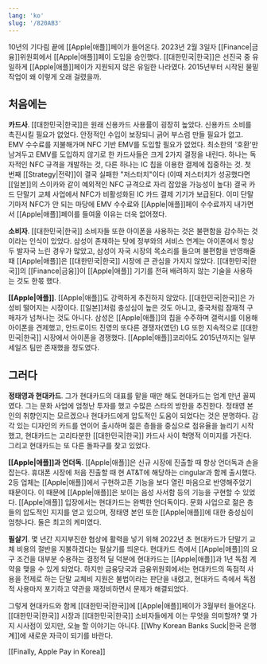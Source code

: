 ```yaml
---
lang: 'ko'
slug: '/820AB3'
---
```


10년의 기다림 끝에 [[Apple|애플]]페이가 들어온다. 2023년 2월 3일자 [[Finance|금융]]위원회에서 [[Apple|애플]]페이 도입을 승인했다. [[대한민국|한국]]은 선진국 중 유일하게 [[Apple|애플]]페이가 지원되지 않은 유일한 나라였다. 2015년부터 시작된 물밑 작업이 왜 이렇게 오래 걸렸을까.

## 처음에는

**카드사**. [[대한민국|한국]]은 원래 신용카드 사용률이 굉장히 높았다. 신용카드 소비를 촉진시킬 필요가 없었다. 안정적인 수입이 보장되니 긁어 부스럼 만들 필요가 없고. EMV 수수료를 지불해가며 NFC 기반 EMV를 도입할 필요가 없었다. 최소한의 '호환'만 남겨두고 EMV를 도입하지 않기로 한 카드사들은 크게 2가지 결정을 내린다. 하나는 독자적인 NFC 규격을 개발하는 것, 다른 하나는 IC 칩을 이용한 결제에 집중하는 것. 첫 번째 [[Strategy|전략]]이 결국 실패한 "저스터치"이다 (이때 저스터치가 성공했다면 [[일본]]의 스이카와 같이 예외적인 NFC 규격으로 자리 잡았을 가능성이 높다) 결국 카드 단말기 교체 사업에서 NFC가 비활성화된 IC 카드 결제 기기가 보급된다. 이미 단말기마저 NFC가 안 되는 마당에 EMV 수수료와 [[Apple|애플]]페이 수수료까지 내가면서 [[Apple|애플]]페이를 들여올 이유는 더욱 없어졌다.

**소비자**. [[대한민국|한국]] 소비자들 또한 아이폰을 사용하는 것은 불편함을 감수하는 것이라는 인식이 있었다. 삼성이 존재하는 탓에 정부와의 서비스 연계는 아이폰에서 항상 두 발자국 느린 경우가 많았고, 삼성이 자국 시장의 목소리를 들으며 불편함을 반영해줄 때 [[Apple|애플]]은 [[대한민국|한국]] 시장에 큰 관심을 가지지 않았다. [[대한민국|한국]]의 [[Finance|금융]]이 [[Apple|애플]] 기기를 전혀 배려하지 않는 기술을 사용하는 것도 한몫 했다.

**[[Apple|애플]]**. [[Apple|애플]]도 강력하게 추진하지 않았다. [[대한민국|한국]]은 가성비 떨어지는 시장이다. [[일본]]처럼 충성심이 높은 것도 아니고, 중국처럼 잠재적 구매자가 넘쳐나는 것도 아니다. 삼성은 [[Apple|애플]]의 칩을 수주하며 갤럭시를 이용해 아이폰을 견제했고, 안드로이드 진영의 또다른 경쟁자(였던) LG 또한 지속적으로 [[대한민국|한국]] 시장에서 아이폰을 경쟁했다. [[Apple|애플]]코리아도 2015년까지는 일부 세일즈 팀만 존재했을 정도였다.

## 그러다

**정태영과 현대카드**. 그가 현대카드의 대표를 맡을 때만 해도 현대카드는 업계 만년 꼴찌였다. 그는 문화 사업에 엄청난 투자를 했고 수많은 스타의 방한을 추진한다. 정태영 본인의 취향인지는 모르겠으나 현대카드에게 압도적인 도움이 되었다는 것은 분명하다. 감각 있는 디자인의 카드를 연이어 출시하며 젊은 층들을 중심으로 점유율을 늘리기 시작했고, 현대카드는 고리타분한 [[대한민국|한국]] 카드사 사이 혁명적 이미지를 가진다. 그리고 현대카드는 또 다른 돌파구를 찾고 있었다.

**[[Apple|애플]]과 언더독**. [[Apple|애플]]은 신규 시장에 진출할 때 항상 언더독과 손을 잡는다. 휴대폰 시장에 처음 진출할 때 현 AT&T에 해당하는 cingular과 함께 출시했다. 2등 업체는 [[Apple|애플]]에서 구현하고픈 기능을 보다 열린 마음으로 반영해주었기 때문이다. 이 때문에 [[Apple|애플]]은 보이는 음성 사서함 등의 기능을 구현할 수 있었다. [[Apple|애플]] 입장에서는 현대카드는 완벽한 언더독이다. 문화 사업으로 젊은 층들의 압도적인 지지를 얻고 있으며, 정태영 본인 또한 [[Apple|애플]]에 대한 충성심이 엄청나다. 둘은 최고의 케미였다.

**필살기**. 몇 년간 지지부진한 협상에 활력을 넣기 위해 2022년 초 현대카드가 단말기 교체 비용의 절반을 지불하겠다는 필살기를 띄운다. 현대카드 측에서 [[Apple|애플]]의 요구 조건을 대부분 수용하는 결정적 딜 덕분에 현대카드는 [[Apple|애플]]과 1년 독점 계약을 맺을 수 있게 되었다. 하지만 금융당국과 금융위원회에서는 현대카드의 독점적 사용을 전제로 하는 단말 교체비 지원은 불법이라는 판단을 내렸고, 현대카드 측에서 독점적 사용마저 포기하고 약관을 재정비하면서 문제가 해결되었다.

그렇게 현대카드와 함께 [[대한민국|한국]]에 [[Apple|애플]]페이가 3월부터 들어온다. [[대한민국|한국]] 시장과 [[대한민국|한국]] 소비자들에게 이는 무엇을 의미할까? 몇 가지 시사점이 있지만, 오늘 할 이야기는 아니다. [[Why Korean Banks Suck|한국 은행계]]에 새로운 자극이 되기를 바란다.

[[Finally, Apple Pay in Korea]]
